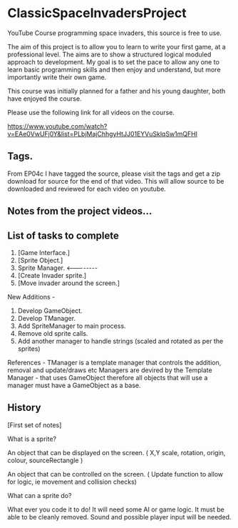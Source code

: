 # ClassicSpaceInvadersProject

YouTube Course programming space invaders, this source is free to use.

The aim of this project is to allow you to learn to write your first game, at a professional level.
The aims are to show a structured logical moduled approach to development. My goal is to set the
pace to allow any one to learn basic programming skills and then enjoy and understand, but more
importantly write their own game.

This course was initially planned for a father and his young daughter, both have enjoyed the course.

Please use the following link for all videos on the course.

https://www.youtube.com/watch?v=EAe0VwUFj0Y&list=PLbjMajChhgyHtJJ01EYVuSklqSw1mQFHl


## Tags.

From EP04c I have tagged the source, please visit the tags and get a zip download for source for the end of that video.
This will allow source to be downloaded and reviewed for each video on youtube.


## Notes from the project videos...

List of tasks to complete
-------------------------

 1. [Game Interface.]
 2. [Sprite Object.]
 3. Sprite Manager.  <--------
 4. [Create Invader sprite.]
 5. [Move invader around the screen.]

 New Additions -

 1. Develop GameObject.
 2. Develop TManager.
 3. Add SpriteManager to main process.
 4. Remove old sprite calls.
 5. Add another manager to handle strings (scaled and rotated as per the sprites)

 References - 
 TManager is a template manager that controls the addition, removal and update/draws etc
 Managers are devired by the Template Manager - that uses GameObject therefore all
 objects that will use a manager must have a GameObject as a base.


 History
 -------
 [First set of notes]
 
 What is a sprite?

 An object that can be displayed on the screen. 
 ( X,Y scale, rotation, origin, colour, sourceRectangle )
 
 An object that can be controlled on the screen. 
 ( Update function to allow for logic, ie movement and collision checks)

 What can a sprite do?

 What ever you code it to do! It will need some AI or game logic.
 It must be able to be cleanly removed. Sound and possible player input
 will be needed.
